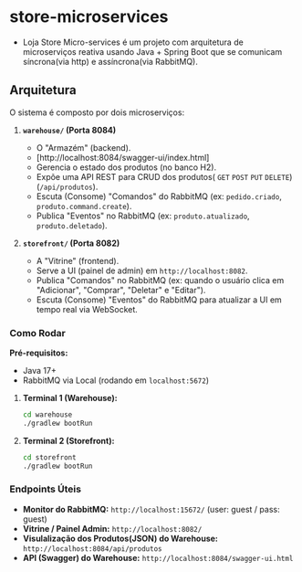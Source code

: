 # store-microservices

-   Loja Store Micro-services é um projeto com arquitetura de microserviços reativa usando Java + Spring Boot que se comunicam síncrona(via http) e assíncrona(via RabbitMQ).

## Arquitetura

O sistema é composto por dois microserviços:

1.  **`warehouse/` (Porta 8084)**

    -   O "Armazém" (backend).
    -   [http://localhost:8084/swagger-ui/index.html]
    -   Gerencia o estado dos produtos (no banco H2).
    -   Expõe uma API REST para CRUD dos produtos( `GET` `POST` `PUT` `DELETE`) (`/api/produtos`).
    -   Escuta (Consome) "Comandos" do RabbitMQ (ex: `pedido.criado`, `produto.command.create`).
    -   Publica "Eventos" no RabbitMQ (ex: `produto.atualizado`, `produto.deletado`).

2.  **`storefront/` (Porta 8082)**
    -   A "Vitrine" (frontend).
    -   Serve a UI (painel de admin) em `http://localhost:8082`.
    -   Publica "Comandos" no RabbitMQ (ex: quando o usuário clica em "Adicionar", "Comprar", "Deletar" e "Editar").
    -   Escuta (Consome) "Eventos" do RabbitMQ para atualizar a UI em tempo real via WebSocket.

### Como Rodar

**Pré-requisitos:**

-   Java 17+
-   RabbitMQ via Local (rodando em `localhost:5672`)

1.  **Terminal 1 (Warehouse):**

    ```bash
    cd warehouse
    ./gradlew bootRun
    ```

2.  **Terminal 2 (Storefront):**
    ```bash
    cd storefront
    ./gradlew bootRun
    ```

### Endpoints Úteis

-   **Monitor do RabbitMQ:** `http://localhost:15672/` (user: guest / pass: guest)
-   **Vitrine / Painel Admin:** `http://localhost:8082/`
-   **Visulalização dos Produtos(JSON) do Warehouse:** `http://localhost:8084/api/produtos`
-   **API (Swagger) do Warehouse:** `http://localhost:8084/swagger-ui.html`
